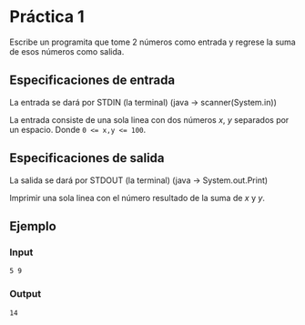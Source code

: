 # Práctica 1
Escribe un programita que tome 2 números como entrada y regrese la suma de esos números como salida.

## Especificaciones de entrada
La entrada se dará por STDIN (la terminal) (java -> scanner(System.in))

La entrada consiste de una sola linea con dos números *x*, *y* separados por un espacio. Donde `0 <= x,y <= 100`.

## Especificaciones de salida
La salida se dará por STDOUT (la terminal) (java -> System.out.Print)

Imprimir una sola linea con el número resultado de la suma de *x* y *y*.

## Ejemplo

### Input
`
5 9
`
### Output
`
14
`
